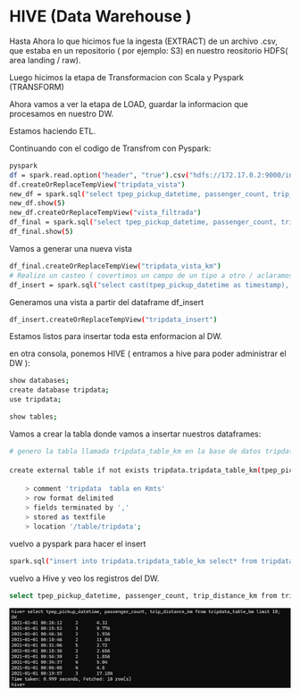 # HIVE (Data Warehouse )

Hasta Ahora lo que hicimos fue la ingesta (EXTRACT) de un archivo .csv, que estaba en un repositorio ( por ejemplo: S3) en nuestro reositorio  HDFS( area landing / raw).

Luego hicimos la etapa de Transformacion con  Scala y Pyspark (TRANSFORM)

Ahora vamos a ver la etapa de LOAD, guardar la informacion que procesamos en nuestro DW.

Estamos haciendo ETL.


Continuando con el codigo de Transfrom con Pyspark:

```sh
pyspark
df = spark.read.option("header", "true").csv("hdfs://172.17.0.2:9000/ingest/yellow_tripdata_2021-01.csv"))
df.createOrReplaceTempView("tripdata_vista")
new_df = spark.sql("select tpep_pickup_datetime, passenger_count, trip_distance from tripdata_vista where passenger_count > 1 and trip_distance between 1 and 10")
new_df.show(5)
new_df.createOrReplaceTempView("vista_filtrada")
df_final = spark.sql("select tpep_pickup_datetime, passenger_count, trip_distance *1.6 as trip_distance_km from vista_filtrada")
df_final.show(5)
```
Vamos a generar una nueva vista

```sh
df_final.createOrReplaceTempView("tripdata_vista_km")
# Realizo un casteo ( covertimos un campo de un tipo a otro / aclaramos que tipo es un campo )
df_insert = spark.sql("select cast(tpep_pickup_datetime as timestamp), cast(passenger_count as integer), cast(trip_distance_km as float) from tripdata_vista_km")
```
Generamos una vista a partir del dataframe df_insert

```sh
df_insert.createOrReplaceTempView("tripdata_insert")
```
Estamos listos para insertar toda esta enformacion al DW.

en otra consola, ponemos HIVE ( entramos a hive para poder administrar el DW ):

```sh
show databases;
create database tripdata;
use tripdata;
```

```sh
show tables;
```

Vamos a crear la tabla donde vamos a insertar nuestros dataframes:


```sh
# genero la tabla llamada tripdata_table_km en la base de datos tripdata

create external table if not exists tripdata.tripdata_table_km(tpep_pickup_datetime timestamp, passenger_count integer, trip_distance_km float)

    > comment 'tripdata  tabla en Kmts'
    > row format delimited
    > fields terminated by ','
    > stored as textfile
    > location '/table/tripdata';

```


vuelvo a pyspark para hacer el insert

```sh
spark.sql("insert into tripdata.tripdata_table_km select* from tripdata_insert")

```

vuelvo a Hive y veo los registros del DW.

```sh
select tpep_pickup_datetime, passenger_count, trip_distance_km from tripdata_table_km limit 10;

```

![[imagen6](./Clase 7_ Load (HIVE)/6 hive.png)](https://github.com/GermanPLS/Bootcamp-Data-Engineering-----EDVai/blob/0d5664ad0ef2e2ce1cb56c9d63f3f91ce81f1c70/Clase%207_%20Load%20(HIVE)/6%20hive.png)

